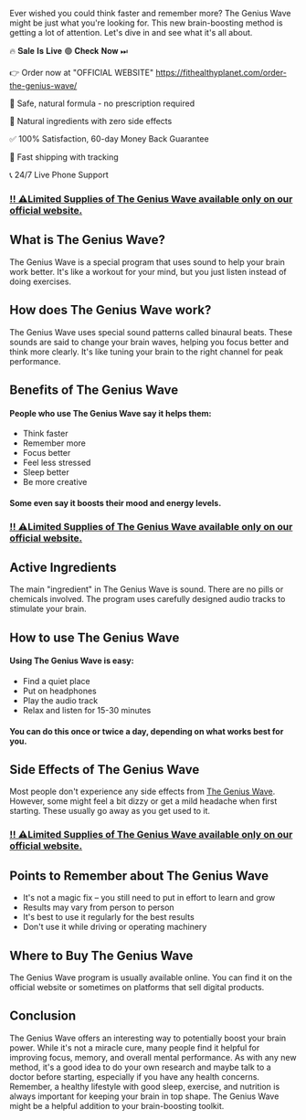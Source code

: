 Ever wished you could think faster and remember more? The Genius Wave might be just what you're looking for. This new brain-boosting method is getting a lot of attention. Let's dive in and see what it's all about.

🔥 𝐒𝐚𝐥𝐞 𝐈𝐬 𝐋𝐢𝐯𝐞 🟢 𝐂𝐡𝐞𝐜𝐤 𝐍𝐨𝐰 ⏭

👉 Order now at "OFFICIAL WEBSITE" https://fithealthyplanet.com/order-the-genius-wave/

🔵 Safe, natural formula - no prescription required

🌿 Natural ingredients with zero side effects

✅ 100% Satisfaction, 60-day Money Back Guarantee

🚚 Fast shipping with tracking

📞 24/7 Live Phone Support

### [‼️ ⚠️Limited Supplies of The Genius Wave available only on our official website.](https://fithealthyplanet.com/order-the-genius-wave/)

## What is The Genius Wave?

The Genius Wave is a special program that uses sound to help your brain work better. It's like a workout for your mind, but you just listen instead of doing exercises.

## How does The Genius Wave work?

The Genius Wave uses special sound patterns called binaural beats. These sounds are said to change your brain waves, helping you focus better and think more clearly. It's like tuning your brain to the right channel for peak performance.

## Benefits of The Genius Wave

#### People who use The Genius Wave say it helps them:

- Think faster
- Remember more
- Focus better
- Feel less stressed
- Sleep better
- Be more creative

#### Some even say it boosts their mood and energy levels.

### [‼️ ⚠️Limited Supplies of The Genius Wave available only on our official website.](https://fithealthyplanet.com/order-the-genius-wave/)

## Active Ingredients

The main "ingredient" in The Genius Wave is sound. There are no pills or chemicals involved. The program uses carefully designed audio tracks to stimulate your brain.

## How to use The Genius Wave

#### Using The Genius Wave is easy:

- Find a quiet place
- Put on headphones
- Play the audio track
- Relax and listen for 15-30 minutes

#### You can do this once or twice a day, depending on what works best for you.

## Side Effects of The Genius Wave

Most people don't experience any side effects from [The Genius Wave](https://www.linkedin.com/showcase/the-genius-wave-reviews/). However, some might feel a bit dizzy or get a mild headache when first starting. These usually go away as you get used to it.

### [‼️ ⚠️Limited Supplies of The Genius Wave available only on our official website.](https://fithealthyplanet.com/order-the-genius-wave/)

## Points to Remember about The Genius Wave

- It's not a magic fix – you still need to put in effort to learn and grow
- Results may vary from person to person
- It's best to use it regularly for the best results
- Don't use it while driving or operating machinery

## Where to Buy The Genius Wave

The Genius Wave program is usually available online. You can find it on the official website or sometimes on platforms that sell digital products.

## Conclusion

The Genius Wave offers an interesting way to potentially boost your brain power. While it's not a miracle cure, many people find it helpful for improving focus, memory, and overall mental performance. As with any new method, it's a good idea to do your own research and maybe talk to a doctor before starting, especially if you have any health concerns.
Remember, a healthy lifestyle with good sleep, exercise, and nutrition is always important for keeping your brain in top shape. The Genius Wave might be a helpful addition to your brain-boosting toolkit.
